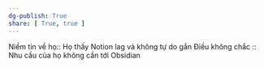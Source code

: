 ```yaml
---
dg-publish: True
share: [ True, true ]
---
```

Niềm tin về họ:: Họ thấy Notion lag và không tự do gắn 
Điều không chắc :: Nhu cầu của họ không cần tới Obsidian
